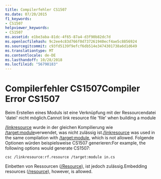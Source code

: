 ```yaml
---
title: Compilerfehler CS1507
ms.date: 07/20/2015
f1_keywords:
- CS1507
helpviewer_keywords:
- CS1507
ms.assetid: e1be3aba-81dc-4f65-87a4-d3f90b82dc7d
ms.openlocfilehash: 9c2ee4c83d766f0d737261940ecf4ae5c8856924
ms.sourcegitcommit: c93fd5139f9efcf6db514e3474301738a6d1d649
ms.translationtype: MT
ms.contentlocale: de-DE
ms.lasthandoff: 10/28/2018
ms.locfileid: "56798183"
---
```

# <a name="compiler-error-cs1507"></a><span data-ttu-id="df424-102">Compilerfehler CS1507</span><span class="sxs-lookup"><span data-stu-id="df424-102">Compiler Error CS1507</span></span>
<span data-ttu-id="df424-103">Beim Erstellen eines Moduls ist eine Verknüpfung mit der Ressourcendatei 'datei' nicht möglich.</span><span class="sxs-lookup"><span data-stu-id="df424-103">Cannot link resource file 'file' when building a module</span></span>  
  
 <span data-ttu-id="df424-104">[/linkresource](../../csharp/language-reference/compiler-options/linkresource-compiler-option.md) wurde in der gleichen Kompilierung wie [/target:module](../../csharp/language-reference/compiler-options/target-module-compiler-option.md)verwendet, was nicht zulässig ist.</span><span class="sxs-lookup"><span data-stu-id="df424-104">[/linkresource](../../csharp/language-reference/compiler-options/linkresource-compiler-option.md) was used in the same compilation with [/target:module](../../csharp/language-reference/compiler-options/target-module-compiler-option.md), which is not allowed.</span></span> <span data-ttu-id="df424-105">Folgende Optionen würden beispielsweise CS1507 generieren:</span><span class="sxs-lookup"><span data-stu-id="df424-105">For example, the following options would generate CS1507:</span></span>  
  
```console  
csc /linkresource:rf.resource /target:module in.cs  
```  
  
 <span data-ttu-id="df424-106">Einbetten von Ressourcen ([/Resource](../../csharp/language-reference/compiler-options/resource-compiler-option.md)), ist jedoch zulässig.</span><span class="sxs-lookup"><span data-stu-id="df424-106">Embedding resources ([/resource](../../csharp/language-reference/compiler-options/resource-compiler-option.md)), however, is allowed.</span></span>
